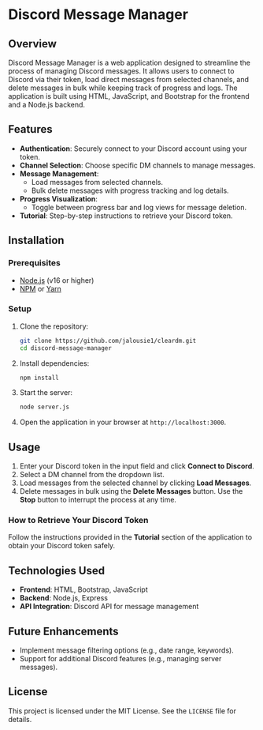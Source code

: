 # Discord Message Manager

## Overview

Discord Message Manager is a web application designed to streamline the process of managing Discord messages. It allows users to connect to Discord via their token, load direct messages from selected channels, and delete messages in bulk while keeping track of progress and logs. The application is built using HTML, JavaScript, and Bootstrap for the frontend and a Node.js backend.

## Features

- **Authentication**: Securely connect to your Discord account using your token.
- **Channel Selection**: Choose specific DM channels to manage messages.
- **Message Management**:
  - Load messages from selected channels.
  - Bulk delete messages with progress tracking and log details.
- **Progress Visualization**:
  - Toggle between progress bar and log views for message deletion.
- **Tutorial**: Step-by-step instructions to retrieve your Discord token.

## Installation

### Prerequisites

- [Node.js](https://nodejs.org/) (v16 or higher)
- [NPM](https://www.npmjs.com/) or [Yarn](https://yarnpkg.com/)

### Setup

1. Clone the repository:
   ```bash
   git clone https://github.com/jalousie1/cleardm.git
   cd discord-message-manager
   ```

2. Install dependencies:
   ```bash
   npm install
   ```

3. Start the server:
   ```bash
   node server.js
   ```

4. Open the application in your browser at `http://localhost:3000`.

## Usage

1. Enter your Discord token in the input field and click **Connect to Discord**.
2. Select a DM channel from the dropdown list.
3. Load messages from the selected channel by clicking **Load Messages**.
4. Delete messages in bulk using the **Delete Messages** button. Use the **Stop** button to interrupt the process at any time.

### How to Retrieve Your Discord Token

Follow the instructions provided in the **Tutorial** section of the application to obtain your Discord token safely.

## Technologies Used

- **Frontend**: HTML, Bootstrap, JavaScript
- **Backend**: Node.js, Express
- **API Integration**: Discord API for message management

## Future Enhancements

- Implement message filtering options (e.g., date range, keywords).
- Support for additional Discord features (e.g., managing server messages).
  
## License

This project is licensed under the MIT License. See the `LICENSE` file for details.

